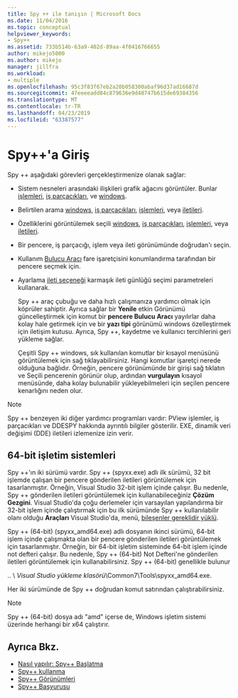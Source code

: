 ```yaml
---
title: Spy ++ ile tanışın | Microsoft Docs
ms.date: 11/04/2016
ms.topic: conceptual
helpviewer_keywords:
- Spy++
ms.assetid: 733b514b-63a9-402d-89aa-4f0416766655
author: mikejo5000
ms.author: mikejo
manager: jillfra
ms.workload:
- multiple
ms.openlocfilehash: 95c3f83f67eb2a20b058300abaf96d37ad16687d
ms.sourcegitcommit: 47eeeeadd84c879636e9d48747b615de69384356
ms.translationtype: MT
ms.contentlocale: tr-TR
ms.lasthandoff: 04/23/2019
ms.locfileid: "63387577"
---
```

# <a name="introducing-spy"></a>Spy++'a Giriş
Spy ++ aşağıdaki görevleri gerçekleştirmenize olanak sağlar:

- Sistem nesneleri arasındaki ilişkileri grafik ağacını görüntüler. Bunlar [işlemleri](../debugger/processes-view.md), [iş parçacıkları](../debugger/threads-view.md), ve [windows](../debugger/windows-view.md).

- Belirtilen arama [windows](../debugger/how-to-search-for-a-window-in-windows-view.md), [iş parçacıkları](../debugger/how-to-search-for-a-thread-in-threads-view.md), [işlemleri](../debugger/how-to-search-for-a-process-in-processes-view.md), veya [iletileri](../debugger/how-to-search-for-a-message-in-messages-view.md).

- Özelliklerini görüntülemek seçili [windows](../debugger/how-to-display-window-properties.md), [iş parçacıkları](../debugger/how-to-display-thread-properties.md), [işlemleri](../debugger/how-to-display-process-properties.md), veya [iletileri](../debugger/how-to-display-message-properties.md).

- Bir pencere, iş parçacığı, işlem veya ileti görünümünde doğrudan'ı seçin.

- Kullanım [Bulucu Aracı](../debugger/how-to-use-the-finder-tool.md) fare işaretçisini konumlandırma tarafından bir pencere seçmek için.

- Ayarlama [ileti seçeneği](../debugger/how-to-open-messages-view-from-find-window.md) karmaşık ileti günlüğü seçimi parametreleri kullanarak.

  Spy ++ araç çubuğu ve daha hızlı çalışmanıza yardımcı olmak için köprüler sahiptir. Ayrıca sağlar bir **Yenile** etkin Görünümü güncelleştirmek için komut bir **pencere Bulucu Aracı** yayılırlar daha kolay hale getirmek için ve bir **yazı tipi** görünümü windows özelleştirmek için iletişim kutusu. Ayrıca, Spy ++, kaydetme ve kullanıcı tercihlerini geri yükleme sağlar.

  Çeşitli Spy ++ windows, sık kullanılan komutlar bir kısayol menüsünü görüntülemek için sağ tıklayabilirsiniz. Hangi komutlar işaretçi nerede olduğuna bağlıdır. Örneğin, pencere görünümünde bir girişi sağ tıklatın ve Seçili pencerenin görünür olup, ardından **vurgulayın** kısayol menüsünde, daha kolay bulunabilir yükleyebilmeleri için seçilen pencere kenarlığını neden olur.

> [!NOTE]
> Spy ++ benzeyen iki diğer yardımcı programları vardır: PView işlemler, iş parçacıkları ve DDESPY hakkında ayrıntılı bilgiler gösterilir. EXE, dinamik veri değişimi (DDE) iletileri izlemenize izin verir.

## <a name="64-bit-operating-systems"></a>64-bit işletim sistemleri
 Spy ++'ın iki sürümü vardır. Spy ++ (spyxx.exe) adlı ilk sürümü, 32 bit işlemde çalışan bir pencere gönderilen iletileri görüntülemek için tasarlanmıştır. Örneğin, Visual Studio 32-bit işlem içinde çalışır. Bu nedenle, Spy ++ gönderilen iletileri görüntülemek için kullanabileceğiniz **Çözüm Gezgini**. Visual Studio'da çoğu derlemeler için varsayılan yapılandırma bir 32-bit işlem içinde çalıştırmak için bu ilk sürümünde Spy ++ kullanılabilir olanı olduğu **Araçları** Visual Studio'da, menü, [bileşenler gereklidir yüklü](../debugger/how-to-start-spy-increment.md).

 Spy ++ (64-bit) (spyxx_amd64.exe) adlı dosyanın ikinci sürümü, 64-bit işlem içinde çalışmakta olan bir pencere gönderilen iletileri görüntülemek için tasarlanmıştır. Örneğin, bir 64-bit işletim sisteminde 64-bit işlem içinde not defteri çalışır. Bu nedenle, Spy ++ (64-bit) Not Defteri'ne gönderilen iletileri görüntülemek için kullanabilirsiniz. Spy ++ (64-bit) genellikle bulunur

 .. \\ *Visual Studio yükleme klasörü*\Common7\Tools\spyxx_amd64.exe.

 Her iki sürümünde de Spy ++ doğrudan komut satırından çalıştırabilirsiniz.

> [!NOTE]
> Spy ++ (64-bit) dosya adı "amd" içerse de, Windows işletim sistemi üzerinde herhangi bir x64 çalıştırır.

## <a name="see-also"></a>Ayrıca Bkz.
- [Nasıl yapılır: Spy++ Başlatma](../debugger/how-to-start-spy-increment.md)
- [Spy++ kullanma](../debugger/using-spy-increment.md)
- [Spy++ Görünümleri](../debugger/spy-increment-views.md)
- [Spy++ Başvurusu](../debugger/spy-increment-reference.md)